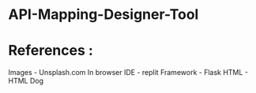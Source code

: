 # API-Mapping-Designer-Tool

# References : 
Images - Unsplash.com
In browser IDE - replit
Framework - Flask
HTML - HTML Dog

